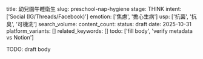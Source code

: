title: 幼兒園午睡衛生
slug: preschool-nap-hygiene
stage: THINK
intent: ['Social (IG/Threads/Facebook)']
emotion: ['焦慮', '擔心生病']
usp: ['抗菌', '抗臭', '可機洗']
search_volume: 
content_count: 
status: draft
date: 2025-10-31
platform_variants: []
related_keywords: []
todo: ['fill body', 'verify metadata vs Notion']

TODO: draft body
